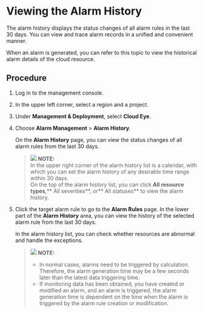 # Viewing the Alarm History<a name="EN-US_TOPIC_0084572307"></a>

The alarm history displays the status changes of all alarm rules in the last 30 days. You can view and trace alarm records in a unified and convenient manner.

When an alarm is generated, you can refer to this topic to view the historical alarm details of the cloud resource.

## Procedure<a name="sc2a462f2cf844409850152a9cd6ece37"></a>

1.  Log in to the management console.
2.  In the upper left corner, select a region and a project.
3.  Under  **Management & Deployment**, select  **Cloud Eye**.
4.  Choose  **Alarm Management**  \>  **Alarm History**.

    On the  **Alarm History**  page, you can view the status changes of all alarm rules from the last 30 days.

    >![](/images/icon-note.gif) **NOTE:**   
    >In the upper right corner of the alarm history list is a calendar, with which you can set the alarm history of any desirable time range within 30 days.  
    >On the top of the alarm history list, you can click  **All resource types**,** All severities**, or** All statuses**  to view the alarm history.  

5.  Click the target alarm rule to go to the  **Alarm Rules**  page. In the lower part of the  **Alarm History**  area, you can view the history of the selected alarm rule from the last 30 days.

    In the alarm history list, you can check whether resources are abnormal and handle the exceptions.

    >![](/images/icon-note.gif) **NOTE:**   
    >-   In normal cases, alarms need to be triggered by calculation. Therefore, the alarm generation time may be a few seconds later than the latest data triggering time.  
    >-   If monitoring data has been obtained, you have created or modified an alarm, and an alarm is triggered, the alarm generation time is dependent on the time when the alarm is triggered by the alarm rule creation or modification.  


